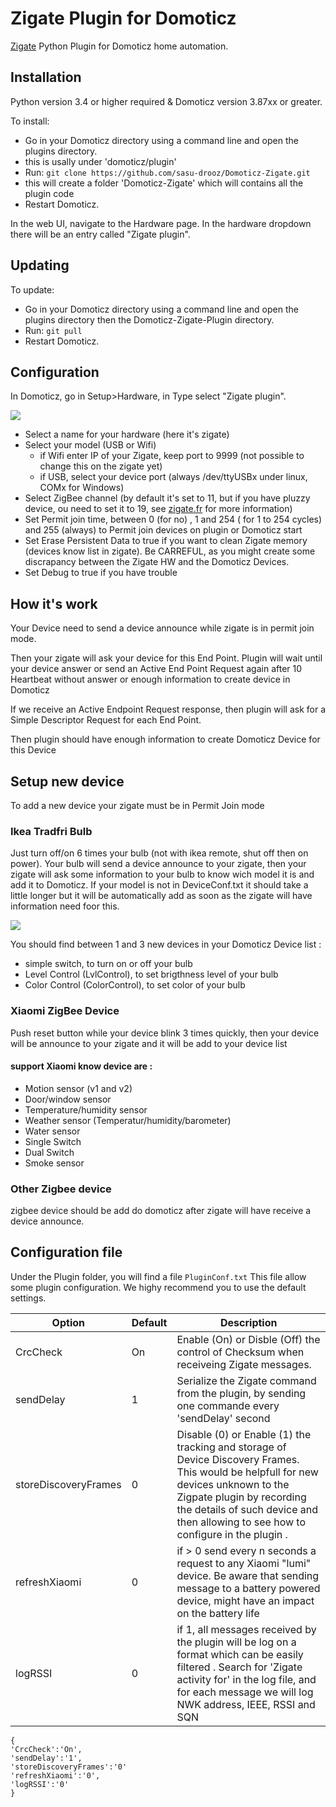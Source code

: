 # Zigate Plugin for Domoticz

[Zigate](zigate.fr) Python Plugin for Domoticz home automation.

## Installation

Python version 3.4 or higher required & Domoticz version 3.87xx or greater.

To install:

- Go in your Domoticz directory using a command line and open the plugins directory.
- this is usally under 'domoticz/plugin'
- Run: `git clone https://github.com/sasu-drooz/Domoticz-Zigate.git`
- this will create a folder 'Domoticz-Zigate' which will contains all the plugin code
- Restart Domoticz.

In the web UI, navigate to the Hardware page. In the hardware dropdown there will be an entry called "Zigate plugin".

## Updating

To update:

- Go in your Domoticz directory using a command line and open the plugins directory then the Domoticz-Zigate-Plugin directory.
- Run: `git pull`
- Restart Domoticz.

## Configuration

In Domoticz, go in Setup>Hardware, in Type select "Zigate plugin".

![](https://github.com/sasu-drooz/Domoticz-Zigate/blob/dev2/images/Zigate-Configuration.png)

- Select a name for your hardware (here it's zigate)
- Select your model (USB or Wifi)
  - if Wifi enter IP of your Zigate, keep port to 9999 (not possible to change this on the zigate yet)
  - if USB, select your device port (always /dev/ttyUSBx under linux, COMx for Windows)
- Select ZigBee channel (by default it's set to 11, but if you have pluzzy device, ou need to set it to 19, see [zigate.fr](zigate.fr) for more information)
- Set Permit join time, between 0 (for no) , 1 and 254 ( for 1 to 254 cycles) and 255 (always)  to Permit join devices on plugin or Domoticz start
- Set Erase Persistent Data to true if you want to clean Zigate memory (devices know list in zigate). Be CARREFUL, as you might create some discrapancy between the Zigate HW and the Domoticz Devices.
- Set Debug to true if you have trouble

## How it's work

Your Device need to send a device announce while zigate is in permit join mode.

Then your zigate will ask your device for this End Point. Plugin will wait until your device answer or send an Active End Point Request again after 10 Heartbeat without answer or enough information to create device in Domoticz

If we receive an Active Endpoint Request response, then plugin will ask for a Simple Descriptor Request for each End Point.

Then plugin should have enough information to create Domoticz Device for this Device

## Setup new device

To add a new device your zigate must be in Permit Join mode

### Ikea Tradfri Bulb

Just turn off/on 6 times your bulb (not with ikea remote, shut off then on power). Your bulb will send a device announce to your zigate, then your zigate will ask some information to your bulb to know wich model it is and add it to Domoticz. If your model is not in DeviceConf.txt it should take a little longer but it will be automatically add as soon as the zigate will have information need foor this.

![](https://github.com/sasu-drooz/Domoticz-Zigate/blob/dev2/images/Zigate-Bulb-Device.png)

You should find between 1 and 3 new devices in your Domoticz Device list :

- simple switch, to turn on or off your bulb
- Level Control (LvlControl), to set brigthness level of your bulb
- Color Control (ColorControl), to set color of your bulb

### Xiaomi ZigBee Device

Push reset button while your device blink 3 times quickly, then your device will be announce to your zigate and it will be add to your device list

#### support Xiaomi know device are :

- Motion sensor (v1 and v2)
- Door/window sensor 
- Temperature/humidity sensor
- Weather sensor (Temperatur/humidity/barometer)
- Water sensor
- Single Switch
- Dual Switch
- Smoke sensor

### Other Zigbee device
 zigbee device should be add do domoticz after zigate will have receive a device announce.


## Configuration file

Under the Plugin folder, you will find a file `PluginConf.txt`
This file allow some plugin configuration. We highy recommend you to use the default settings.

| Option | Default | Description |
| ------ | ------- | ----------- |
| CrcCheck | On | Enable (On) or Disble (Off) the control of Checksum when receiveing Zigate messages. |
| sendDelay | 1 | Serialize the Zigate command from the plugin, by sending one commande every 'sendDelay' second |
| storeDiscoveryFrames | 0 | Disable (0) or Enable (1) the tracking and storage of Device Discovery Frames. This would be helpfull for new devices unknown to the Zigpate plugin by recording the details of such device and then allowing to see how to configure in the plugin . |
| refreshXiaomi | 0 | if > 0 send every n seconds a request to any Xiaomi "lumi" device. Be aware that sending message to a battery powered device, might have an impact on the battery life |
| logRSSI | 0 | if 1, all messages received by the plugin will be log on a format which can be easily filtered . Search for 'Zigate activity for' in the log file, and for each message we will log NWK address, IEEE, RSSI and SQN |

```
{
'CrcCheck':'On',
'sendDelay':'1',
'storeDiscoveryFrames':'0'
'refreshXiaomi':'0',
'logRSSI':'0'
}
```
